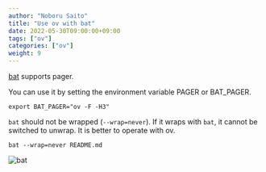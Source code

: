 ```yaml
---
author: "Noboru Saito"
title: "Use ov with bat"
date: 2022-05-30T09:00:00+09:00
tags: ["ov"]
categories: ["ov"]
weight: 9
---
```


[bat](https://github.com/sharkdp/bat) supports pager.

You can use it by setting the environment variable PAGER or BAT_PAGER.

```console
export BAT_PAGER="ov -F -H3"
```

`bat` should not be wrapped (`--wrap=never`).
If it wraps with `bat`, it cannot be switched to unwrap.
It is better to operate with ov.

```console
bat --wrap=never README.md
```

![bat](/ov/bat.png)
